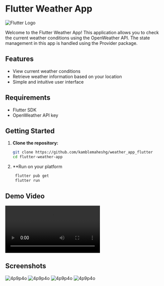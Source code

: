 # Flutter Weather App

![Flutter Logo](https://flutter.dev/assets/images/shared/brand/flutter/logo/flutter-lockup.png)

Welcome to the Flutter Weather App! This application allows you to check the current weather conditions using the OpenWeather API. The state management in this app is handled using the Provider package.

## Features

- View current weather conditions
- Retrieve weather information based on your location
- Simple and intuitive user interface

## Requirements

- Flutter SDK
- OpenWeather API key

## Getting Started

1. **Clone the repository:**

   ```bash
   git clone https://github.com/kamblemaheshg/weather_app_flutter
   cd flutter-weather-app

2. **Run on your platform

   ````bash
    flutter pub get
    flutter run

## Demo Video

![4p9p4o](https://github.com/kamblemaheshg/weather_app_flutter/blob/main/demo/video_demo.mp4)

## Screenshots

![4p9p4o](https://github.com/kamblemaheshg/weather_app_flutter/blob/main/demo/dark_theme_dashboard.jpg)
![4p9p4o](https://github.com/kamblemaheshg/weather_app_flutter/blob/main/demo/dark_theme_profile.jpg)
![4p9p4o](https://github.com/kamblemaheshg/weather_app_flutter/blob/main/demo/light_theme_dashboard.jpg)
![4p9p4o](https://github.com/kamblemaheshg/weather_app_flutter/blob/main/demo/light_theme_profile.jpg)



